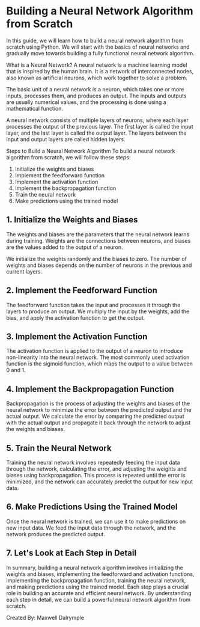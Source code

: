 # Building a Neural Network Algorithm from Scratch

In this guide, we will learn how to build a neural network algorithm from scratch using Python. We will start with the basics of neural networks and gradually move towards building a fully functional neural network algorithm.

What is a Neural Network?
A neural network is a machine learning model that is inspired by the human brain. It is a network of interconnected nodes, also known as artificial neurons, which work together to solve a problem.

The basic unit of a neural network is a neuron, which takes one or more inputs, processes them, and produces an output. The inputs and outputs are usually numerical values, and the processing is done using a mathematical function.

A neural network consists of multiple layers of neurons, where each layer processes the output of the previous layer. The first layer is called the input layer, and the last layer is called the output layer. The layers between the input and output layers are called hidden layers.

Steps to Build a Neural Network Algorithm
To build a neural network algorithm from scratch, we will follow these steps:

1) Initialize the weights and biases
2) Implement the feedforward function
3) Implement the activation function
4) Implement the backpropagation function
5) Train the neural network
6) Make predictions using the trained model

## 1. Initialize the Weights and Biases
The weights and biases are the parameters that the neural network learns during training. Weights are the connections between neurons, and biases are the values added to the output of a neuron.

We initialize the weights randomly and the biases to zero. The number of weights and biases depends on the number of neurons in the previous and current layers.

## 2. Implement the Feedforward Function
The feedforward function takes the input and processes it through the layers to produce an output. We multiply the input by the weights, add the bias, and apply the activation function to get the output.

## 3. Implement the Activation Function
The activation function is applied to the output of a neuron to introduce non-linearity into the neural network. The most commonly used activation function is the sigmoid function, which maps the output to a value between 0 and 1.

## 4. Implement the Backpropagation Function
Backpropagation is the process of adjusting the weights and biases of the neural network to minimize the error between the predicted output and the actual output. We calculate the error by comparing the predicted output with the actual output and propagate it back through the network to adjust the weights and biases.

## 5. Train the Neural Network
Training the neural network involves repeatedly feeding the input data through the network, calculating the error, and adjusting the weights and biases using backpropagation. This process is repeated until the error is minimized, and the network can accurately predict the output for new input data.

## 6. Make Predictions Using the Trained Model
Once the neural network is trained, we can use it to make predictions on new input data. We feed the input data through the network, and the network produces the predicted output.

## 7. Let's Look at Each Step in Detail
In summary, building a neural network algorithm involves initializing the weights and biases, implementing the feedforward and activation functions, implementing the backpropagation function, training the neural network, and making predictions using the trained model. Each step plays a crucial role in building an accurate and efficient neural network. By understanding each step in detail, we can build a powerful neural network algorithm from scratch.

Created By: Maxwell Dalrymple
